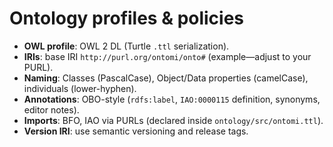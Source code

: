 # Ontology profiles & policies

- **OWL profile**: OWL 2 DL (Turtle `.ttl` serialization).
- **IRIs**: base IRI `http://purl.org/ontomi/onto#` (example—adjust to your PURL).
- **Naming**: Classes (PascalCase), Object/Data properties (camelCase), individuals (lower-hyphen).
- **Annotations**: OBO-style (`rdfs:label`, `IAO:0000115` definition, synonyms, editor notes).
- **Imports**: BFO, IAO via PURLs (declared inside `ontology/src/ontomi.ttl`).
- **Version IRI**: use semantic versioning and release tags.

